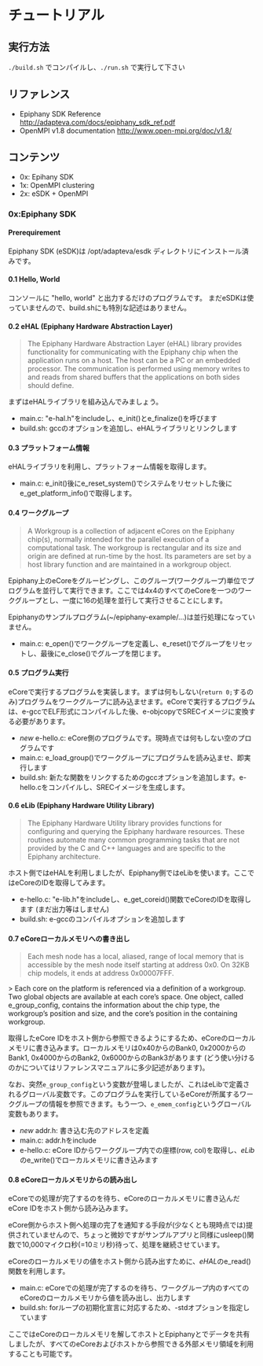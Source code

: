 # チュートリアル

## 実行方法
`./build.sh` でコンパイルし、`./run.sh` で実行して下さい

## リファレンス
* Epiphany SDK Reference <http://adapteva.com/docs/epiphany_sdk_ref.pdf>
* OpenMPI v1.8 documentation <http://www.open-mpi.org/doc/v1.8/>

## コンテンツ
* 0x: Epihany SDK
* 1x: OpenMPI clustering
* 2x: eSDK + OpenMPI

### 0x:Epiphany SDK
#### Prerequirement
Epiphany SDK (eSDK)は /opt/adapteva/esdk ディレクトリにインストール済みです。

#### 0.1 Hello, World
コンソールに "hello, world" と出力するだけのプログラムです。
まだeSDKは使っていませんので、build.shにも特別な記述はありません。

#### 0.2 eHAL (Epiphany Hardware Abstraction Layer)
> The Epiphany Hardware Abstraction Layer (eHAL) library provides functionality for communicating with the Epiphany chip when the application runs on a host. The host can be a PC or an embedded processor. The communication is performed using memory writes to and reads from shared buffers that the applications on both sides should define.

まずはeHALライブラリを組み込んでみましょう。

* main.c: "e-hal.h"をincludeし、e_init()とe_finalize()を呼びます
* build.sh: gccのオプションを追加し、eHALライブラリとリンクします

#### 0.3 プラットフォーム情報
eHALライブラリを利用し、プラットフォーム情報を取得します。

* main.c: e_init()後にe_reset_system()でシステムをリセットした後にe_get_platform_info()で取得します。

#### 0.4 ワークグループ
> A Workgroup is a collection of adjacent eCores on the Epiphany chip(s), normally intended for the parallel execution of a computational task. The workgroup is rectangular and its size and origin are defined at run-time by the host. Its parameters are set by a host library function and are maintained in a workgroup object.

Epiphany上のeCoreをグルーピングし、このグループ(ワークグループ)単位でプログラムを並行して実行できます。ここでは4x4のすべてのeCoreを一つのワークグループとし、一度に16の処理を並行して実行させることにします。

Epiphanyのサンプルプログラム(~/epiphany-example/...)は並行処理になっていません。

* main.c: e_open()でワークグループを定義し、e_reset()でグループをリセットし、最後にe_close()でグループを閉じます。

#### 0.5 プログラム実行
eCoreで実行するプログラムを実装します。まずは何もしない(`return 0;`するのみ)プログラムをワークグループに読み込ませます。eCoreで実行するプログラムは、e-gccでELF形式にコンパイルした後、e-objcopyでSRECイメージに変換する必要があります。

* *new* e-hello.c: eCore側のプログラムです。現時点では何もしない空のプログラムです
* main.c: e_load_group()でワークグループにプログラムを読み込ませ、即実行します
* build.sh: 新たな関数をリンクするためのgccオプションを追加します。e-hello.cをコンパイルし、SRECイメージを生成します。

#### 0.6 eLib (Epiphany Hardware Utility Library)
> The Epiphany Hardware Utility library provides functions for configuring and querying the Epiphany hardware resources. These routines automate many common programming tasks that are not provided by the C and C++ languages and are specific to the Epiphany architecture.

ホスト側ではeHALを利用しましたが、Epiphany側ではeLibを使います。ここではeCoreのIDを取得してみます。

* e-hello.c: "e-lib.h"をincludeし、e_get_coreid()関数でeCoreのIDを取得します (まだ出力等はしません)
* build.sh: e-gccのコンパイルオプションを追加します

#### 0.7 eCoreローカルメモリへの書き出し
> Each mesh node has a local, aliased, range of local memory that is accessible by the mesh node itself starting at address 0x0. On 32KB chip models, it ends at address 0x00007FFF. 
<div />
> Each core on the platform is referenced via a definition of a workgroup. Two global objects are available at each core’s space. One object, called e_group_config, contains the information about the chip type, the workgroup’s position and size, and the core’s position in the containing workgroup.

取得したeCore IDをホスト側から参照できるようにするため、eCoreのローカルメモリに書き込みます。ローカルメモリは0x40からのBank0, 0x2000からのBank1, 0x4000からのBank2, 0x6000からのBank3があります (どう使い分けるのかについてはリファレンスマニュアルに多少記述があります)。

なお、突然`e_group_config`という変数が登場しましたが、これはeLibで定義されるグローバル変数です。このプログラムを実行しているeCoreが所属するワークグループの情報を参照できます。もう一つ、`e_emem_config`というグローバル変数もあります。

* *new* addr.h: 書き込む先のアドレスを定義
* main.c: addr.hをinclude
* e-hello.c: eCore IDからワークグループ内での座標(row, col)を取得し、*eLib*のe_write()でローカルメモリに書き込みます

#### 0.8 eCoreローカルメモリからの読み出し
eCoreでの処理が完了するのを待ち、eCoreのローカルメモリに書き込んだeCore IDをホスト側から読み込みます。

eCore側からホスト側へ処理の完了を通知する手段が(少なくとも現時点では)提供されていませんので、ちょっと微妙ですがサンプルアプリと同様にusleep()関数で10,000マイクロ秒(=10ミリ秒)待って、処理を継続させています。

eCoreのローカルメモリの値をホスト側から読み出すために、*eHAL*のe_read()関数を利用します。

* main.c: eCoreでの処理が完了するのを待ち、ワークグループ内のすべてのeCoreのローカルメモリから値を読み出し、出力します
* build.sh: forループの初期化宣言に対応するため、-stdオプションを指定しています

ここではeCoreのローカルメモリを解してホストとEpiphanyとでデータを共有しましたが、すべてのeCoreおよびホストから参照できる外部メモリ領域を利用することも可能です。

